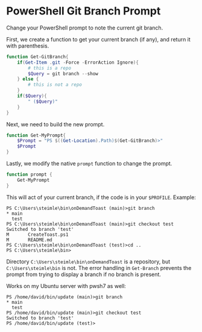 # PowerShell Git Branch Prompt

Change your PowerShell prompt to note the current git branch.

First, we create a function to get your current branch (if any), and return it with parenthesis.

```powershell
function Get-GitBranch{
    if(Get-Item .git -Force -ErrorAction Ignore){
        # this is a repo
        $Query = git branch --show
    } else {
        # this is not a repo
    }
    if($Query){
        " ($Query)"
    }
}
```


Next, we need to build the new prompt.

```powershell
function Get-MyPrompt{
    $Prompt = "PS $((Get-Location).Path)$(Get-GitBranch)>"
    $Prompt
}
```

Lastly, we modify the native ``prompt`` function to change the prompt.

```powershell
function prompt {
    Get-MyPrompt
}
```

This will act of your current branch, if the code is in your ``$PROFILE``. Example:

```
PS C:\Users\steimle\bin\onDemandToast (main)>git branch
* main
  test
PS C:\Users\steimle\bin\onDemandToast (main)>git checkout test
Switched to branch 'test'
M       CreateToast.ps1
M       README.md
PS C:\Users\steimle\bin\onDemandToast (test)>cd ..
PS C:\Users\steimle\bin>
```

Directory ``C:\Users\steimle\bin\onDemandToast`` is a repository, but ``C:\Users\steimle\bin`` is not. The error handling in ``Get-Branch``  prevents the prompt from trying to display a branch if no branch is present.

Works on my Ubuntu server with pwsh7 as well:

```
PS /home/david/bin/update (main)>git branch       
* main
  test
PS /home/david/bin/update (main)>git checkout test
Switched to branch 'test'
PS /home/david/bin/update (test)>
```
